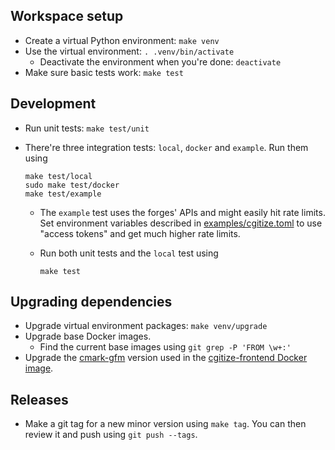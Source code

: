 Workspace setup
---------------

* Create a virtual Python environment: `make venv`
* Use the virtual environment: `. .venv/bin/activate`
    * Deactivate the environment when you're done: `deactivate`
* Make sure basic tests work: `make test`

Development
-----------

* Run unit tests: `make test/unit`
* There're three integration tests: `local`, `docker` and `example`.
Run them using

      make test/local
      sudo make test/docker
      make test/example

    * The `example` test uses the forges' APIs and might easily hit rate
limits.
Set environment variables described in [examples/cgitize.toml] to use "access
tokens" and get much higher rate limits.
    * Run both unit tests and the `local` test using

          make test

[examples/cgitize.toml]: examples/cgitize.toml

Upgrading dependencies
----------------------

* Upgrade virtual environment packages: `make venv/upgrade`
* Upgrade base Docker images.
    * Find the current base images using `git grep -P 'FROM \w+:'`
* Upgrade the [cmark-gfm] version used in the [cgitize-frontend Docker image].

[cmark-gfm]: https://github.com/github/cmark-gfm
[cgitize-frontend Docker image]: docker/frontend/Dockerfile

Releases
--------

* Make a git tag for a new minor version using `make tag`.
You can then review it and push using `git push --tags`.
